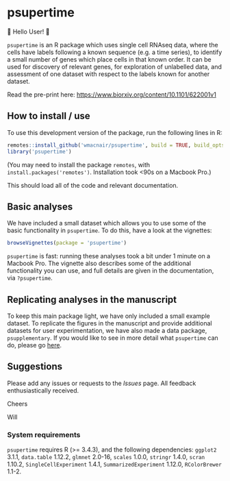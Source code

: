 # psupertime

:wave: Hello User! :wave:

`psupertime` is an R package which uses single cell RNAseq data, where the cells have labels following a known sequence (e.g. a time series), to identify a small number of genes which place cells in that known order. It can be used for discovery of relevant genes, for exploration of unlabelled data, and assessment of one dataset with respect to the labels known for another dataset.

Read the pre-print here:
https://www.biorxiv.org/content/10.1101/622001v1

## How to install / use

To use this development version of the package, run the following lines in R:
```R
remotes::install_github('wmacnair/psupertime', build = TRUE, build_opts = c("--no-resave-data", "--no-manual"))
library('psupertime')
```
(You may need to install the package `remotes`, with `install.packages('remotes')`. Installation took <90s on a Macbook Pro.)

This should load all of the code and relevant documentation. 

## Basic analyses

We have included a small dataset which allows you to use some of the basic functionality in `psupertime`. To do this, have a look at the vignettes:
```R
browseVignettes(package = 'psupertime')
```
`psupertime` is fast: running these analyses took a bit under 1 minute on a Macbook Pro. 
The vignette also describes some of the additional functionality you can use, and full details are given in the documentation, via ```?psupertime```.


## Replicating analyses in the manuscript

To keep this main package light, we have only included a small example dataset. To replicate the figures in the manuscript and provide additional datasets for user experimentation, we have also made a data package, `psupplementary`. If you would like to see in more detail what `psupertime` can do, please go [here](https://github.com/wmacnair/psupplementary).


## Suggestions

Please add any issues or requests to the _Issues_ page. All feedback enthusiastically received.

Cheers

Will




### System requirements

`psupertime` requires R (>= 3.4.3), and the following dependencies: `ggplot2` 3.1.1, `data.table` 1.12.2, `glmnet` 2.0-16, `scales` 1.0.0, `stringr` 1.4.0, `scran` 1.10.2, `SingleCellExperiment` 1.4.1, `SummarizedExperiment` 1.12.0, `RColorBrewer` 1.1-2.

